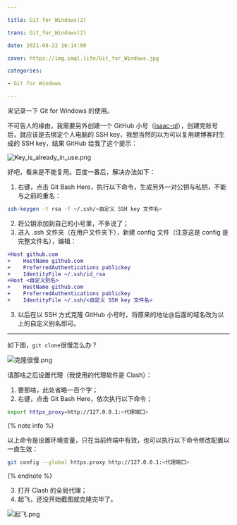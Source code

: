 ```yaml
---

title: Git for Windows(2)

trans: Git_for_Windows(2)

date: 2021-08-22 16:14:00

cover: https://img.imql.life/Git_for_Windows.jpg

categories:

- Git for Windows

---
```


来记录一下 Git for Windows 的使用。

<!-- more -->

不可告人的缘由，我需要另外创建一个 GitHub 小号（[isaac-ql](https://github.com/isaac-ql)），创建完账号后，就应该是去绑定个人电脑的 SSH key，我想当然的以为可以复用建博客时生成的 SSH key，结果 GitHub 给我了这个提示：

![Key_is_already_in_use.png](https://cdn.nlark.com/yuque/0/2022/png/8391941/1643954136162-3f546f39-eadb-45da-8312-c96fa4e4a509.png#clientId=ucdf28f59-c05f-4&crop=0&crop=0&crop=1&crop=1&from=drop&id=u6ac7f5a8&name=Key_is_already_in_use.png&originHeight=94&originWidth=259&originalType=binary&ratio=1&rotation=0&showTitle=false&size=3608&status=done&style=shadow&taskId=u264029e6-14a9-452c-a34d-48144d1750e&title=)

好吧，看来是不能复用。百度一番后，解决办法如下：

1. 右键，点击 Git Bash Here，执行以下命令，生成另外一对公钥与私钥，不能与之前的重名：

```bash
ssh-keygen -t rsa -f ~/.ssh/<自定义 SSH key 文件名>
```

2. 将公钥添加到自己的小号里，不多说了；
3. 进入 .ssh 文件夹（在用户文件夹下），新建 config 文件（注意这是 config 是完整文件名），编辑：

```diff
+Host github.com
+    HostName github.com
+    PreferredAuthentications publickey
+    IdentityFile ~/.ssh/id_rsa
+Host <自定义别名>
+    HostName github.com
+    PreferredAuthentications publickey
+    IdentityFile ~/.ssh/<自定义 SSH key 文件名>
```

3. 以后在以 SSH 方式克隆 GitHub 小号时，将原来的地址@后面的域名改为以上的自定义别名即可。

---

如下图，`git clone`很慢怎么办？

![克隆很慢.png](https://cdn.nlark.com/yuque/0/2022/png/8391941/1643954162586-7784f6a2-f810-43cf-8fa2-7de11123b10f.png#clientId=ucdf28f59-c05f-4&crop=0&crop=0&crop=1&crop=1&from=drop&id=ueaa10aa3&name=%E5%85%8B%E9%9A%86%E5%BE%88%E6%85%A2.png&originHeight=77&originWidth=493&originalType=binary&ratio=1&rotation=0&showTitle=false&size=6896&status=done&style=shadow&taskId=ud281fb43-2fee-488d-8b2e-ec2f0efaeab&title=)

请那啥之后设置代理（我使用的代理软件是 Clash）：

1. 要那啥，此处省略一百个字；
2. 右键，点击 Git Bash Here，依次执行以下命令；

```bash
export https_proxy=http://127.0.0.1:<代理端口>
```

{% note info %}

以上命令是设置环境变量，只在当前终端中有效，也可以执行以下命令修改配置以一直生效：

```bash
git config --global https.proxy http://127.0.0.1:<代理端口>
```

{% endnote %}

3. 打开 Clash 的全局代理；
4. 起飞，还没开始截图就克隆完毕了。

![起飞.png](https://cdn.nlark.com/yuque/0/2022/png/8391941/1643954185940-6531a255-1c0a-4980-888c-e29cbfe270a3.png#clientId=ucdf28f59-c05f-4&crop=0&crop=0&crop=1&crop=1&from=drop&id=u9c891679&name=%E8%B5%B7%E9%A3%9E.png&originHeight=104&originWidth=515&originalType=binary&ratio=1&rotation=0&showTitle=false&size=8435&status=done&style=shadow&taskId=uee988a6e-17ab-4594-926b-c5251770829&title=)
